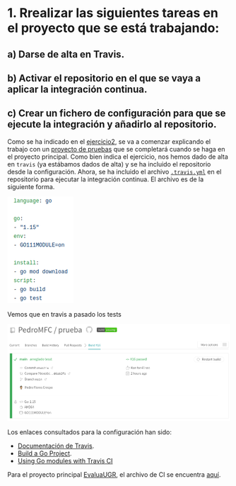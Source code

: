 # 1. Rrealizar las siguientes tareas en el proyecto que se está trabajando:
## a)  Darse de alta en Travis.
## b) Activar el repositorio en el que se vaya a aplicar la integración continua.
## c) Crear un fichero de configuración para que se ejecute la integración y añadirlo al repositorio.

Como se ha indicado en el [ejercicio2](https://github.com/PedroMFC/Autoevaluacion-CC/blob/main/semana%202/Ejercicio2.md), se va a comenzar explicando el trabajo con un [proyecto de pruebas](https://github.com/PedroMFC/prueba) que se completará cuando se haga en el proyecto principal. Como bien indica el ejercicio, nos hemos dado de alta en `travis` (ya estábamos dados de alta) y se ha incluido el repositorio desde la configuración. Ahora, se ha incluido el archivo [`.travis.yml`](https://github.com/PedroMFC/prueba/blob/main/.travis.yml) en el repositorio para ejecutar la integración continua. El archivo es de la siguiente forma.

![](./imgs/5.1.png)
 
Vemos que en travis a pasado los tests

![](./imgs/5.2.png)

Los enlaces consultados para la configuración han sido:
* [Documentación de Travis](https://docs.travis-ci.com/user/tutorial/).
* [Build a Go Project](https://docs.travis-ci.com/user/languages/go/).
* [Using Go modules with Travis CI](https://dave.cheney.net/2018/07/16/using-go-modules-with-travis-ci)


Para el proyecto principal [EvaluaUGR](https://github.com/PedroMFC/EvaluaUGR), el archivo de CI se encuentra [aquí](https://github.com/PedroMFC/EvaluaUGR/blob/main/.travis.yml).